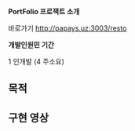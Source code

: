  **PortFolio 프로잭트 소개**


바로가기 http://papays.uz:3003/resto


**개발인원민 기간**

1 인개발 (4 주소요)


목적
------

**구현 영상**
-----




